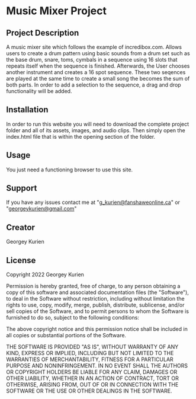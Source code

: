 
# Music Mixer Project

## Project Description

A music mixer site which follows the example of incredibox.com. Allows users to create a drum pattern using basic sounds from a drum set such as the base drum, snare, toms, cymbals in a sequence using 16 slots that repeats itself when the sequence is finished. Afterwards, the User chooses another instrument and creates a 16 spot sequence. These two seqences are played at the same time to create a small song the becomes the sum of both parts. In order to add a selection to the sequence, a drag and drop functionality will be added.


## Installation 

In order to run this website you will need to download the complete project folder and all of its assets, images, and audio clips. Then simply open the index.html file that is within the opening section of the folder.

## Usage

You just need a functioning browser to use this site.

## Support

If you have any issues contact me at "g_kurien@fanshaweonline.ca" or "georgeykurien@gmail.com"


## Creator

Georgey Kurien

## License

Copyright 2022 Georgey Kurien

Permission is hereby granted, free of charge, to any person obtaining a copy of this software and associated documentation files (the "Software"), to deal in the Software without restriction, including without limitation the rights to use, copy, modify, merge, publish, distribute, sublicense, and/or sell copies of the Software, and to permit persons to whom the Software is furnished to do so, subject to the following conditions:

The above copyright notice and this permission notice shall be included in all copies or substantial portions of the Software.

THE SOFTWARE IS PROVIDED "AS IS", WITHOUT WARRANTY OF ANY KIND, EXPRESS OR IMPLIED, INCLUDING BUT NOT LIMITED TO THE WARRANTIES OF MERCHANTABILITY, FITNESS FOR A PARTICULAR PURPOSE AND NONINFRINGEMENT. IN NO EVENT SHALL THE AUTHORS OR COPYRIGHT HOLDERS BE LIABLE FOR ANY CLAIM, DAMAGES OR OTHER LIABILITY, WHETHER IN AN ACTION OF CONTRACT, TORT OR OTHERWISE, ARISING FROM, OUT OF OR IN CONNECTION WITH THE SOFTWARE OR THE USE OR OTHER DEALINGS IN THE SOFTWARE.
